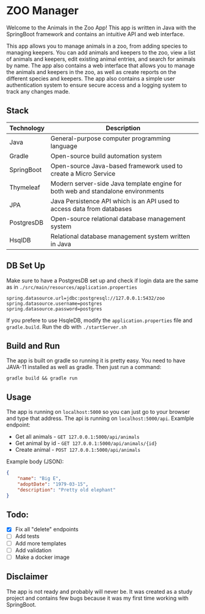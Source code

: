 # ZOO Manager

Welcome to the Animals in the Zoo App! This app is written in Java with the SpringBoot framework and contains an intuitive API and web interface. 

This app allows you to manage animals in a zoo, from adding species to managing keepers. You can add animals and keepers to the zoo, view a list of animals and keepers, edit existing animal entries, and search for animals by name. The app also contains a web interface that allows you to manage the animals and keepers in the zoo, as well as create reports on the different species and keepers. The app also contains a simple user authentication system to ensure secure access and a logging system to track any changes made.

## Stack 

| Technology | Description | 
| --- | --- |
| Java | General-purpose computer programming language | 
| Gradle | Open-source build automation system |
| SpringBoot | Open-source Java-based framework used to create a Micro Service |
| Thymeleaf | Modern server-side Java template engine for both web and standalone environments |
| JPA | Java Persistence API which is an API used to access data from databases |
| PostgresDB | Open-source relational database management system |
| HsqlDB | Relational database management system written in Java |

## DB Set Up

Make sure to have a PostgresDB set up and check if login data are the same as in `./src/main/resources/application.properties`

```
spring.datasource.url=jdbc:postgresql://127.0.0.1:5432/zoo
spring.datasource.username=postgres
spring.datasource.password=postgres
```

If you prefere to use HsqleDB, modify the `application.properties` file and `gradle.build`. Run the db with `./startServer.sh`

## Build and Run

The app is built on gradle so running it is pretty easy. You need to have JAVA-11 installed as well as gradle. Then just run a command: 

`gradle build && gradle run`

## Usage

The app is running on `localhost:5000` so you can just go to your browser and type that address. The api is running on `localhost:5000/api`. Examlple endpoint: 

- Get all animals - `GET 127.0.0.1:5000/api/animals`
- Get animal by id - `GET 127.0.0.1:5000/api/animals/{id}`
- Create animal - `POST 127.0.0.1:5000/api/animals`

Example body (JSON):

```json
{
    "name": "Big E",
    "adoptDate": "1979-03-15",
    "description": "Pretty old elephant"
}
```

## Todo:
- [X] Fix all "delete" endpoints
- [ ] Add tests
- [ ] Add more templates
- [ ] Add validation
- [ ] Make a docker image

## Disclaimer 

The app is not ready and probably will never be. It was created as a study project and contains few bugs because it was my first time working with SpringBoot.
